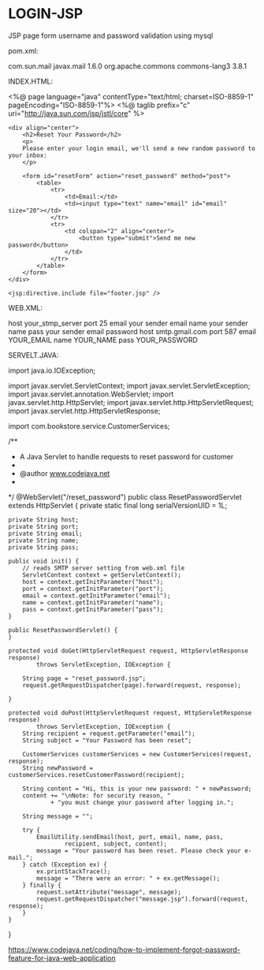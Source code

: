 # LOGIN-JSP

JSP page form username and password validation using mysql


pom.xml:

<dependency>
    <groupId>com.sun.mail</groupId>
    <artifactId>javax.mail</artifactId>
    <version>1.6.0</version>
</dependency>

<dependency>
    <groupId>org.apache.commons</groupId>
    <artifactId>commons-lang3</artifactId>
    <version>3.8.1</version>
</dependency>

INDEX.HTML:

<%@ page language="java" contentType="text/html; charset=ISO-8859-1"
    pageEncoding="ISO-8859-1"%>
<%@ taglib prefix="c" uri="http://java.sun.com/jsp/jstl/core" %>   
<!DOCTYPE html PUBLIC "-//W3C//DTD HTML 4.01 Transitional//EN"
    "http://www.w3.org/TR/html4/loose.dtd">
<html>
<head>
    <meta http-equiv="Content-Type" content="text/html; charset=ISO-8859-1">
    <title>Reset Password</title>
    <link rel="stylesheet" href="/css/style.css" >
    <script type="text/javascript" src="/js/jquery-3.3.1.min.js"></script>
    <script type="text/javascript" src="/js/jquery.validate.min.js"></script>
</head>
<body>
    <jsp:directive.include file="header.jsp" />
     
    <div align="center">
        <h2>Reset Your Password</h2>
        <p>
        Please enter your login email, we'll send a new random password to your inbox:
        </p>
         
        <form id="resetForm" action="reset_password" method="post">
            <table>
                <tr>
                    <td>Email:</td>
                    <td><input type="text" name="email" id="email" size="20"></td>
                </tr>
                <tr>
                    <td colspan="2" align="center">
                        <button type="submit">Send me new password</button>
                    </td>
                </tr>    
            </table>
        </form>
    </div>
     
    <jsp:directive.include file="footer.jsp" />
     
<script type="text/javascript">
 
    $(document).ready(function() {
        $("#resetForm").validate({
            rules: {
                email: {
                    required: true,
                    email: true
                }      
            },
             
            messages: {
                email: {
                    required: "Please enter email",
                    email: "Please enter a valid email address"
                }
            }
        });
 
    });
</script>
</body>
</html>

WEB.XML:

<context-param>
    <param-name>host</param-name>
    <param-value>your_stmp_server</param-value>
</context-param>
 
<context-param>
    <param-name>port</param-name>
    <param-value>25</param-value>
</context-param>
 
<context-param>
    <param-name>email</param-name>
    <param-value>your sender email</param-value>
</context-param>
 
<context-param>
    <param-name>name</param-name>
    <param-value>your sender name</param-value>
</context-param>
  
<context-param>
    <param-name>pass</param-name>
    <param-value>your sender email password</param-value>
</context-param>

<context-param>
    <param-name>host</param-name>
    <param-value>smtp.gmail.com</param-value>
</context-param>
 
<context-param>
    <param-name>port</param-name>
    <param-value>587</param-value>
</context-param>
 
<context-param>
    <param-name>email</param-name>
    <param-value>YOUR_EMAIL</param-value>
</context-param>
<context-param>
    <param-name>name</param-name>
    <param-value>YOUR_NAME</param-value>
</context-param>
<context-param>
    <param-name>pass</param-name>
    <param-value>YOUR_PASSWORD</param-value>
</context-param>


SERVELT.JAVA:

import java.io.IOException;
 
import javax.servlet.ServletContext;
import javax.servlet.ServletException;
import javax.servlet.annotation.WebServlet;
import javax.servlet.http.HttpServlet;
import javax.servlet.http.HttpServletRequest;
import javax.servlet.http.HttpServletResponse;
 
import com.bookstore.service.CustomerServices;
 
/**
 * A Java Servlet to handle requests to reset password for customer
 *
 * @author www.codejava.net
 *
 */
@WebServlet("/reset_password")
public class ResetPasswordServlet extends HttpServlet {
    private static final long serialVersionUID = 1L;
 
    private String host;
    private String port;
    private String email;
    private String name;
    private String pass;
 
    public void init() {
        // reads SMTP server setting from web.xml file
        ServletContext context = getServletContext();
        host = context.getInitParameter("host");
        port = context.getInitParameter("port");
        email = context.getInitParameter("email");
        name = context.getInitParameter("name");
        pass = context.getInitParameter("pass");
    }
 
    public ResetPasswordServlet() {
    }
 
    protected void doGet(HttpServletRequest request, HttpServletResponse response)
            throws ServletException, IOException {
 
        String page = "reset_password.jsp";
        request.getRequestDispatcher(page).forward(request, response);
 
    }
 
    protected void doPost(HttpServletRequest request, HttpServletResponse response)
            throws ServletException, IOException {
        String recipient = request.getParameter("email");
        String subject = "Your Password has been reset";
 
        CustomerServices customerServices = new CustomerServices(request, response);
        String newPassword = customerServices.resetCustomerPassword(recipient);
 
        String content = "Hi, this is your new password: " + newPassword;
        content += "\nNote: for security reason, "
                + "you must change your password after logging in.";
 
        String message = "";
 
        try {
            EmailUtility.sendEmail(host, port, email, name, pass,
                    recipient, subject, content);
            message = "Your password has been reset. Please check your e-mail.";
        } catch (Exception ex) {
            ex.printStackTrace();
            message = "There were an error: " + ex.getMessage();
        } finally {
            request.setAttribute("message", message);
            request.getRequestDispatcher("message.jsp").forward(request, response);
        }
    }
 
}

https://www.codejava.net/coding/how-to-implement-forgot-password-feature-for-java-web-application
